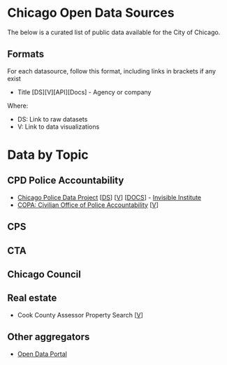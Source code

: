 # Chicago Open Data Sources

The below is a curated list of public data available for the City of Chicago.

## Formats

For each datasource, follow this format, including links in brackets if any exist

* Title [DS][V][API][Docs] - Agency or company

Where:
  * DS: Link to raw datasets
  * V: Link to data visualizations


# Data by Topic

## CPD Police Accountability

  * [Chicago Police Data Project](http://invisible.institute/police-data) \[[DS](https://github.com/invinst/chicago-police-data/tree/master/data)\] \[[V](https://cpdp.co/)\] \[[DOCS](https://github.com/invinst/chicago-police-data)\] - [Invisible Institute](http://invisible.institute)
  * [COPA: Civilian Office of Police Accountability](https://www.chicagocopa.org/) \[[V](https://www.chicagocopa.org/data-cases/data-dashboard/)\]

## CPS

## CTA

## Chicago Council

## Real estate

  * Cook County Assessor Property Search \[[V](https://www.cookcountyassessor.com/Search/Property-Search.aspx)\]

## Other aggregators
  * [Open Data Portal](https://data.cityofchicago.org)


